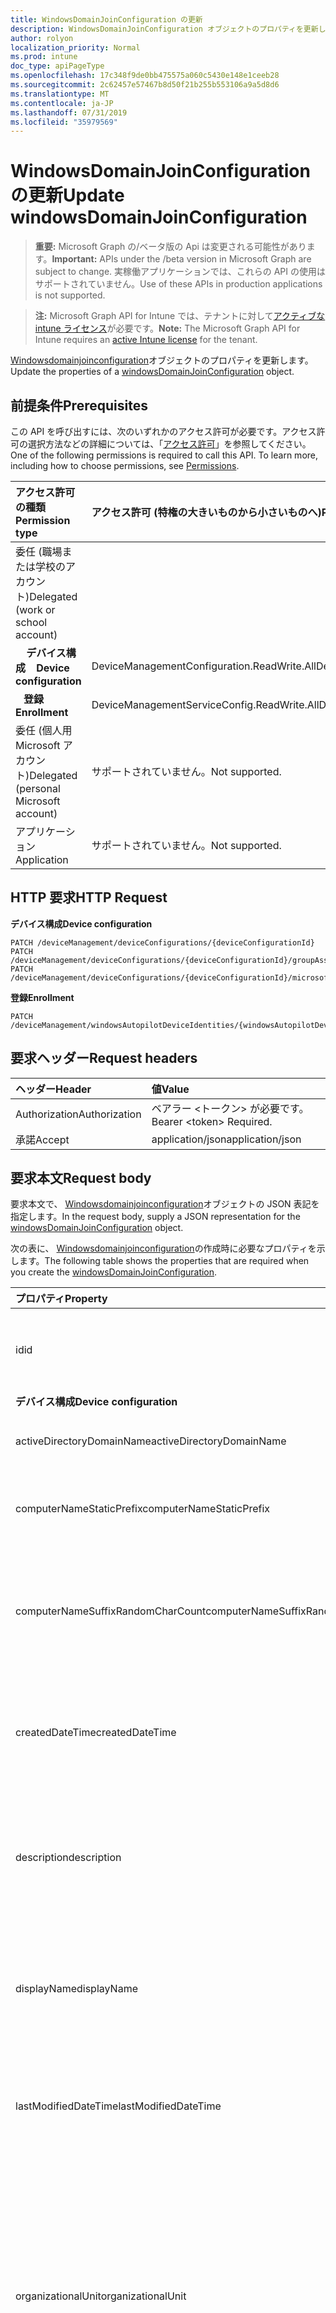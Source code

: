 ```yaml
---
title: WindowsDomainJoinConfiguration の更新
description: WindowsDomainJoinConfiguration オブジェクトのプロパティを更新します。
author: rolyon
localization_priority: Normal
ms.prod: intune
doc_type: apiPageType
ms.openlocfilehash: 17c348f9de0bb475575a060c5430e148e1ceeb28
ms.sourcegitcommit: 2c62457e57467b8d50f21b255b553106a9a5d8d6
ms.translationtype: MT
ms.contentlocale: ja-JP
ms.lasthandoff: 07/31/2019
ms.locfileid: "35979569"
---
```

# <a name="update-windowsdomainjoinconfiguration"></a><span data-ttu-id="8d2f8-103">WindowsDomainJoinConfiguration の更新</span><span class="sxs-lookup"><span data-stu-id="8d2f8-103">Update windowsDomainJoinConfiguration</span></span>

> <span data-ttu-id="8d2f8-104">**重要:** Microsoft Graph の/ベータ版の Api は変更される可能性があります。</span><span class="sxs-lookup"><span data-stu-id="8d2f8-104">**Important:** APIs under the /beta version in Microsoft Graph are subject to change.</span></span> <span data-ttu-id="8d2f8-105">実稼働アプリケーションでは、これらの API の使用はサポートされていません。</span><span class="sxs-lookup"><span data-stu-id="8d2f8-105">Use of these APIs in production applications is not supported.</span></span>

> <span data-ttu-id="8d2f8-106">**注:** Microsoft Graph API for Intune では、テナントに対して[アクティブな intune ライセンス](https://go.microsoft.com/fwlink/?linkid=839381)が必要です。</span><span class="sxs-lookup"><span data-stu-id="8d2f8-106">**Note:** The Microsoft Graph API for Intune requires an [active Intune license](https://go.microsoft.com/fwlink/?linkid=839381) for the tenant.</span></span>

<span data-ttu-id="8d2f8-107">[Windowsdomainjoinconfiguration](../resources/intune-shared-windowsdomainjoinconfiguration.md)オブジェクトのプロパティを更新します。</span><span class="sxs-lookup"><span data-stu-id="8d2f8-107">Update the properties of a [windowsDomainJoinConfiguration](../resources/intune-shared-windowsdomainjoinconfiguration.md) object.</span></span>
## <a name="prerequisites"></a><span data-ttu-id="8d2f8-108">前提条件</span><span class="sxs-lookup"><span data-stu-id="8d2f8-108">Prerequisites</span></span>
<span data-ttu-id="8d2f8-p102">この API を呼び出すには、次のいずれかのアクセス許可が必要です。アクセス許可の選択方法などの詳細については、「[アクセス許可](/graph/permissions-reference)」を参照してください。</span><span class="sxs-lookup"><span data-stu-id="8d2f8-p102">One of the following permissions is required to call this API. To learn more, including how to choose permissions, see [Permissions](/graph/permissions-reference).</span></span>

|<span data-ttu-id="8d2f8-111">アクセス許可の種類</span><span class="sxs-lookup"><span data-stu-id="8d2f8-111">Permission type</span></span>|<span data-ttu-id="8d2f8-112">アクセス許可 (特権の大きいものから小さいものへ)</span><span class="sxs-lookup"><span data-stu-id="8d2f8-112">Permissions (from most to least privileged)</span></span>|
|:---|:---|
|<span data-ttu-id="8d2f8-113">委任 (職場または学校のアカウント)</span><span class="sxs-lookup"><span data-stu-id="8d2f8-113">Delegated (work or school account)</span></span>||
| <span data-ttu-id="8d2f8-114">&nbsp; &nbsp; **デバイス構成**</span><span class="sxs-lookup"><span data-stu-id="8d2f8-114">&nbsp; &nbsp; **Device configuration**</span></span> | <span data-ttu-id="8d2f8-115">DeviceManagementConfiguration.ReadWrite.All</span><span class="sxs-lookup"><span data-stu-id="8d2f8-115">DeviceManagementConfiguration.ReadWrite.All</span></span> |
| <span data-ttu-id="8d2f8-116">&nbsp;&nbsp; **登録**</span><span class="sxs-lookup"><span data-stu-id="8d2f8-116">&nbsp; &nbsp; **Enrollment**</span></span> | <span data-ttu-id="8d2f8-117">DeviceManagementServiceConfig.ReadWrite.All</span><span class="sxs-lookup"><span data-stu-id="8d2f8-117">DeviceManagementServiceConfig.ReadWrite.All</span></span>|
|<span data-ttu-id="8d2f8-118">委任 (個人用 Microsoft アカウント)</span><span class="sxs-lookup"><span data-stu-id="8d2f8-118">Delegated (personal Microsoft account)</span></span>|<span data-ttu-id="8d2f8-119">サポートされていません。</span><span class="sxs-lookup"><span data-stu-id="8d2f8-119">Not supported.</span></span>|
|<span data-ttu-id="8d2f8-120">アプリケーション</span><span class="sxs-lookup"><span data-stu-id="8d2f8-120">Application</span></span>|<span data-ttu-id="8d2f8-121">サポートされていません。</span><span class="sxs-lookup"><span data-stu-id="8d2f8-121">Not supported.</span></span>|

## <a name="http-request"></a><span data-ttu-id="8d2f8-122">HTTP 要求</span><span class="sxs-lookup"><span data-stu-id="8d2f8-122">HTTP Request</span></span>

<span data-ttu-id="8d2f8-123">**デバイス構成**</span><span class="sxs-lookup"><span data-stu-id="8d2f8-123">**Device configuration**</span></span>
<!-- {
  "blockType": "ignored"
}
-->
``` http
PATCH /deviceManagement/deviceConfigurations/{deviceConfigurationId}
PATCH /deviceManagement/deviceConfigurations/{deviceConfigurationId}/groupAssignments/{deviceConfigurationGroupAssignmentId}/deviceConfiguration
PATCH /deviceManagement/deviceConfigurations/{deviceConfigurationId}/microsoft.graph.windowsDomainJoinConfiguration/networkAccessConfigurations/{deviceConfigurationId}
```

<span data-ttu-id="8d2f8-124">**登録**</span><span class="sxs-lookup"><span data-stu-id="8d2f8-124">**Enrollment**</span></span>
<!-- {
  "blockType": "ignored"
}
-->
``` http
PATCH /deviceManagement/windowsAutopilotDeviceIdentities/{windowsAutopilotDeviceIdentityId}/deploymentProfile/microsoft.graph.activeDirectoryWindowsAutopilotDeploymentProfile/domainJoinConfiguration
```

## <a name="request-headers"></a><span data-ttu-id="8d2f8-125">要求ヘッダー</span><span class="sxs-lookup"><span data-stu-id="8d2f8-125">Request headers</span></span>
|<span data-ttu-id="8d2f8-126">ヘッダー</span><span class="sxs-lookup"><span data-stu-id="8d2f8-126">Header</span></span>|<span data-ttu-id="8d2f8-127">値</span><span class="sxs-lookup"><span data-stu-id="8d2f8-127">Value</span></span>|
|:---|:---|
|<span data-ttu-id="8d2f8-128">Authorization</span><span class="sxs-lookup"><span data-stu-id="8d2f8-128">Authorization</span></span>|<span data-ttu-id="8d2f8-129">ベアラー &lt;トークン&gt; が必要です。</span><span class="sxs-lookup"><span data-stu-id="8d2f8-129">Bearer &lt;token&gt; Required.</span></span>|
|<span data-ttu-id="8d2f8-130">承諾</span><span class="sxs-lookup"><span data-stu-id="8d2f8-130">Accept</span></span>|<span data-ttu-id="8d2f8-131">application/json</span><span class="sxs-lookup"><span data-stu-id="8d2f8-131">application/json</span></span>|

## <a name="request-body"></a><span data-ttu-id="8d2f8-132">要求本文</span><span class="sxs-lookup"><span data-stu-id="8d2f8-132">Request body</span></span>
<span data-ttu-id="8d2f8-133">要求本文で、 [Windowsdomainjoinconfiguration](../resources/intune-shared-windowsdomainjoinconfiguration.md)オブジェクトの JSON 表記を指定します。</span><span class="sxs-lookup"><span data-stu-id="8d2f8-133">In the request body, supply a JSON representation for the [windowsDomainJoinConfiguration](../resources/intune-shared-windowsdomainjoinconfiguration.md) object.</span></span>

<span data-ttu-id="8d2f8-134">次の表に、 [Windowsdomainjoinconfiguration](../resources/intune-shared-windowsdomainjoinconfiguration.md)の作成時に必要なプロパティを示します。</span><span class="sxs-lookup"><span data-stu-id="8d2f8-134">The following table shows the properties that are required when you create the [windowsDomainJoinConfiguration](../resources/intune-shared-windowsdomainjoinconfiguration.md).</span></span>

|<span data-ttu-id="8d2f8-135">プロパティ</span><span class="sxs-lookup"><span data-stu-id="8d2f8-135">Property</span></span>|<span data-ttu-id="8d2f8-136">型</span><span class="sxs-lookup"><span data-stu-id="8d2f8-136">Type</span></span>|<span data-ttu-id="8d2f8-137">説明</span><span class="sxs-lookup"><span data-stu-id="8d2f8-137">Description</span></span>|
|:---|:---|:---|
|<span data-ttu-id="8d2f8-138">id</span><span class="sxs-lookup"><span data-stu-id="8d2f8-138">id</span></span>|<span data-ttu-id="8d2f8-139">文字列</span><span class="sxs-lookup"><span data-stu-id="8d2f8-139">String</span></span>|<span data-ttu-id="8d2f8-140">エンティティのキー。</span><span class="sxs-lookup"><span data-stu-id="8d2f8-140">Key of the entity.</span></span> <span data-ttu-id="8d2f8-141">[deviceConfiguration](../resources/intune-deviceconfig-deviceconfiguration.md) から継承します</span><span class="sxs-lookup"><span data-stu-id="8d2f8-141">Inherited from [deviceConfiguration](../resources/intune-deviceconfig-deviceconfiguration.md)</span></span>|
|<span data-ttu-id="8d2f8-142">**デバイス構成**</span><span class="sxs-lookup"><span data-stu-id="8d2f8-142">**Device configuration**</span></span>|
|<span data-ttu-id="8d2f8-143">activeDirectoryDomainName</span><span class="sxs-lookup"><span data-stu-id="8d2f8-143">activeDirectoryDomainName</span></span>|<span data-ttu-id="8d2f8-144">String</span><span class="sxs-lookup"><span data-stu-id="8d2f8-144">String</span></span>|<span data-ttu-id="8d2f8-145">参加する Active Directory ドメイン名。</span><span class="sxs-lookup"><span data-stu-id="8d2f8-145">Active Directory domain name to join.</span></span>|
|<span data-ttu-id="8d2f8-146">computerNameStaticPrefix</span><span class="sxs-lookup"><span data-stu-id="8d2f8-146">computerNameStaticPrefix</span></span>|<span data-ttu-id="8d2f8-147">String</span><span class="sxs-lookup"><span data-stu-id="8d2f8-147">String</span></span>|<span data-ttu-id="8d2f8-148">コンピューター名に使用する固定のプレフィックス。</span><span class="sxs-lookup"><span data-stu-id="8d2f8-148">Fixed prefix to be used for computer name.</span></span>|
|<span data-ttu-id="8d2f8-149">computerNameSuffixRandomCharCount</span><span class="sxs-lookup"><span data-stu-id="8d2f8-149">computerNameSuffixRandomCharCount</span></span>|<span data-ttu-id="8d2f8-150">Int32</span><span class="sxs-lookup"><span data-stu-id="8d2f8-150">Int32</span></span>|<span data-ttu-id="8d2f8-151">コンピューター名のサフィックスとして使用される動的に生成される文字。</span><span class="sxs-lookup"><span data-stu-id="8d2f8-151">Dynamically generated characters used as suffix for computer name.</span></span> <span data-ttu-id="8d2f8-152">有効な値は 3 ~ 14</span><span class="sxs-lookup"><span data-stu-id="8d2f8-152">Valid values 3 to 14</span></span>|
|<span data-ttu-id="8d2f8-153">createdDateTime</span><span class="sxs-lookup"><span data-stu-id="8d2f8-153">createdDateTime</span></span>|<span data-ttu-id="8d2f8-154">DateTimeOffset</span><span class="sxs-lookup"><span data-stu-id="8d2f8-154">DateTimeOffset</span></span>|<span data-ttu-id="8d2f8-155">オブジェクトが作成された DateTime。</span><span class="sxs-lookup"><span data-stu-id="8d2f8-155">DateTime the object was created.</span></span> <span data-ttu-id="8d2f8-156">[deviceConfiguration](../resources/intune-deviceconfig-deviceconfiguration.md) から継承します</span><span class="sxs-lookup"><span data-stu-id="8d2f8-156">Inherited from [deviceConfiguration](../resources/intune-deviceconfig-deviceconfiguration.md)</span></span>|
|<span data-ttu-id="8d2f8-157">description</span><span class="sxs-lookup"><span data-stu-id="8d2f8-157">description</span></span>|<span data-ttu-id="8d2f8-158">String</span><span class="sxs-lookup"><span data-stu-id="8d2f8-158">String</span></span>|<span data-ttu-id="8d2f8-159">管理者が指定した、デバイス構成についての説明。</span><span class="sxs-lookup"><span data-stu-id="8d2f8-159">Admin provided description of the Device Configuration.</span></span> <span data-ttu-id="8d2f8-160">[deviceConfiguration](../resources/intune-deviceconfig-deviceconfiguration.md) から継承します</span><span class="sxs-lookup"><span data-stu-id="8d2f8-160">Inherited from [deviceConfiguration](../resources/intune-deviceconfig-deviceconfiguration.md)</span></span>|
|<span data-ttu-id="8d2f8-161">displayName</span><span class="sxs-lookup"><span data-stu-id="8d2f8-161">displayName</span></span>|<span data-ttu-id="8d2f8-162">String</span><span class="sxs-lookup"><span data-stu-id="8d2f8-162">String</span></span>|<span data-ttu-id="8d2f8-163">管理者が指定した、デバイス構成の名前。</span><span class="sxs-lookup"><span data-stu-id="8d2f8-163">Admin provided name of the device configuration.</span></span> <span data-ttu-id="8d2f8-164">[deviceConfiguration](../resources/intune-deviceconfig-deviceconfiguration.md) から継承します</span><span class="sxs-lookup"><span data-stu-id="8d2f8-164">Inherited from [deviceConfiguration](../resources/intune-deviceconfig-deviceconfiguration.md)</span></span>|
|<span data-ttu-id="8d2f8-165">lastModifiedDateTime</span><span class="sxs-lookup"><span data-stu-id="8d2f8-165">lastModifiedDateTime</span></span>|<span data-ttu-id="8d2f8-166">DateTimeOffset</span><span class="sxs-lookup"><span data-stu-id="8d2f8-166">DateTimeOffset</span></span>|<span data-ttu-id="8d2f8-167">オブジェクトの最終更新の DateTime。</span><span class="sxs-lookup"><span data-stu-id="8d2f8-167">DateTime the object was last modified.</span></span> <span data-ttu-id="8d2f8-168">[deviceConfiguration](../resources/intune-deviceconfig-deviceconfiguration.md) から継承します</span><span class="sxs-lookup"><span data-stu-id="8d2f8-168">Inherited from [deviceConfiguration](../resources/intune-deviceconfig-deviceconfiguration.md)</span></span>|
|<span data-ttu-id="8d2f8-169">organizationalUnit</span><span class="sxs-lookup"><span data-stu-id="8d2f8-169">organizationalUnit</span></span>|<span data-ttu-id="8d2f8-170">String</span><span class="sxs-lookup"><span data-stu-id="8d2f8-170">String</span></span>|<span data-ttu-id="8d2f8-171">コンピューターアカウントを作成する組織単位 (OU)。</span><span class="sxs-lookup"><span data-stu-id="8d2f8-171">Organizational unit (OU) where the computer account will be created.</span></span> <span data-ttu-id="8d2f8-172">このパラメーターが NULL の場合は、既知のコンピューターオブジェクトコンテナーがドメイン内で公開されているものとして使用されます。</span><span class="sxs-lookup"><span data-stu-id="8d2f8-172">If this parameter is NULL, the well known computer object container will be used as published in the domain.</span></span>|
|<span data-ttu-id="8d2f8-173">roleScopeTagIds</span><span class="sxs-lookup"><span data-stu-id="8d2f8-173">roleScopeTagIds</span></span>|<span data-ttu-id="8d2f8-174">文字列コレクション</span><span class="sxs-lookup"><span data-stu-id="8d2f8-174">String collection</span></span>|<span data-ttu-id="8d2f8-175">このエンティティインスタンスの範囲タグのリスト。</span><span class="sxs-lookup"><span data-stu-id="8d2f8-175">List of Scope Tags for this Entity instance.</span></span> <span data-ttu-id="8d2f8-176">[deviceConfiguration](../resources/intune-deviceconfig-deviceconfiguration.md) から継承します</span><span class="sxs-lookup"><span data-stu-id="8d2f8-176">Inherited from [deviceConfiguration](../resources/intune-deviceconfig-deviceconfiguration.md)</span></span>|
|<span data-ttu-id="8d2f8-177">supportsScopeTags</span><span class="sxs-lookup"><span data-stu-id="8d2f8-177">supportsScopeTags</span></span>|<span data-ttu-id="8d2f8-178">Boolean</span><span class="sxs-lookup"><span data-stu-id="8d2f8-178">Boolean</span></span>|<span data-ttu-id="8d2f8-179">基になるデバイス構成がスコープタグの割り当てをサポートしているかどうかを示します。</span><span class="sxs-lookup"><span data-stu-id="8d2f8-179">Indicates whether or not the underlying Device Configuration supports the assignment of scope tags.</span></span> <span data-ttu-id="8d2f8-180">この値が false である場合、ScopeTags プロパティへの割り当ては許可されません。エンティティは、スコープを持つユーザーには表示されません。</span><span class="sxs-lookup"><span data-stu-id="8d2f8-180">Assigning to the ScopeTags property is not allowed when this value is false and entities will not be visible to scoped users.</span></span> <span data-ttu-id="8d2f8-181">これは Silverlight で作成された従来のポリシーに対して実行され、Azure ポータルでポリシーを削除して再作成することによって解決できます。</span><span class="sxs-lookup"><span data-stu-id="8d2f8-181">This occurs for Legacy policies created in Silverlight and can be resolved by deleting and recreating the policy in the Azure Portal.</span></span> <span data-ttu-id="8d2f8-182">このプロパティに値を設定するには、 SetExtrusionDirection メソッドを適用します。</span><span class="sxs-lookup"><span data-stu-id="8d2f8-182">This property is read-only.</span></span> <span data-ttu-id="8d2f8-183">[deviceConfiguration](../resources/intune-deviceconfig-deviceconfiguration.md) から継承します</span><span class="sxs-lookup"><span data-stu-id="8d2f8-183">Inherited from [deviceConfiguration](../resources/intune-deviceconfig-deviceconfiguration.md)</span></span>|
|<span data-ttu-id="8d2f8-184">version</span><span class="sxs-lookup"><span data-stu-id="8d2f8-184">version</span></span>|<span data-ttu-id="8d2f8-185">Int32</span><span class="sxs-lookup"><span data-stu-id="8d2f8-185">Int32</span></span>|<span data-ttu-id="8d2f8-186">デバイス構成のバージョン。</span><span class="sxs-lookup"><span data-stu-id="8d2f8-186">Version of the device configuration.</span></span> <span data-ttu-id="8d2f8-187">[deviceConfiguration](../resources/intune-deviceconfig-deviceconfiguration.md) から継承します</span><span class="sxs-lookup"><span data-stu-id="8d2f8-187">Inherited from [deviceConfiguration](../resources/intune-deviceconfig-deviceconfiguration.md)</span></span>|



<span data-ttu-id="8d2f8-188">注: 要求本文のプロパティのサポートは、呼び出しのコンテキストによって異なります。</span><span class="sxs-lookup"><span data-stu-id="8d2f8-188">Note: Request body properties support depends on the context of the call.</span></span>  <span data-ttu-id="8d2f8-189">すべてのプロパティがすべてのワークフローに適切なわけではありません。</span><span class="sxs-lookup"><span data-stu-id="8d2f8-189">Not all properties are appropriate for all workflows.</span></span>

## <a name="response"></a><span data-ttu-id="8d2f8-190">応答</span><span class="sxs-lookup"><span data-stu-id="8d2f8-190">Response</span></span>
<span data-ttu-id="8d2f8-191">成功した場合、このメソッド`200 OK`は応答コードと、応答本文で更新された[Windowsdomainjoinconfiguration](../resources/intune-shared-windowsdomainjoinconfiguration.md)オブジェクトを返します。</span><span class="sxs-lookup"><span data-stu-id="8d2f8-191">If successful, this method returns a `200 OK` response code and an updated [windowsDomainJoinConfiguration](../resources/intune-shared-windowsdomainjoinconfiguration.md) object in the response body.</span></span>

## <a name="example"></a><span data-ttu-id="8d2f8-192">例</span><span class="sxs-lookup"><span data-stu-id="8d2f8-192">Example</span></span>
### <a name="request"></a><span data-ttu-id="8d2f8-193">要求</span><span class="sxs-lookup"><span data-stu-id="8d2f8-193">Request</span></span>
<span data-ttu-id="8d2f8-194">以下は、要求の例です。</span><span class="sxs-lookup"><span data-stu-id="8d2f8-194">Here is an example of the request.</span></span>
``` http
PATCH https://graph.microsoft.com/beta/deviceManagement/deviceConfigurations/{deviceConfigurationId}
Content-type: application/json
Content-length: 344

{
  "lastModifiedDateTime": "2017-01-01T00:00:35.1329464-08:00",
  "description": "Description value",
  "displayName": "Display Name value",
  "version": 7,
  "computerNameStaticPrefix": "Computer Name Static Prefix value",
  "computerNameSuffixRandomCharCount": 1,
  "activeDirectoryDomainName": "Active Directory Domain Name value"
}
```

### <a name="response"></a><span data-ttu-id="8d2f8-195">応答</span><span class="sxs-lookup"><span data-stu-id="8d2f8-195">Response</span></span>
<span data-ttu-id="8d2f8-196">以下は、応答の例です。</span><span class="sxs-lookup"><span data-stu-id="8d2f8-196">Here is an example of the response.</span></span> <span data-ttu-id="8d2f8-197">注: 簡潔にするために、ここに示す応答オブジェクトは切り詰められている場合があります。</span><span class="sxs-lookup"><span data-stu-id="8d2f8-197">Note: The response object shown here may be truncated for brevity.</span></span> <span data-ttu-id="8d2f8-198">実際の呼び出しによって返されるプロパティは、コンテキストに応じて異なります。</span><span class="sxs-lookup"><span data-stu-id="8d2f8-198">Properties returned by actual calls vary according to the context.</span></span>
``` http
HTTP/1.1 200 OK
Content-Type: application/json
Content-Length: 521

{
  "@odata.type": "#microsoft.graph.windowsDomainJoinConfiguration",
  "id": "40118d08-8d08-4011-088d-1140088d1140",
  "lastModifiedDateTime": "2017-01-01T00:00:35.1329464-08:00",
  "createdDateTime": "2017-01-01T00:02:43.5775965-08:00",
  "description": "Description value",
  "displayName": "Display Name value",
  "version": 7,
  "computerNameStaticPrefix": "Computer Name Static Prefix value",
  "computerNameSuffixRandomCharCount": 1,
  "activeDirectoryDomainName": "Active Directory Domain Name value"
}
```



